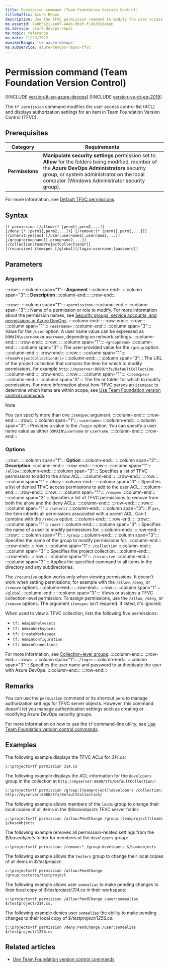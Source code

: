 ```yaml
---
title: Permission command (Team Foundation Version Control)
titleSuffix: Azure Repos
description: Use the TFVC permission command to modify the user access control list (ACL) and display authorization settings for an item.
ms.assetid: 7a0b5521-ee07-44eb-9b8f-f145d918ebeb
ms.service: azure-devops-repos
ms.topic: reference
ms.date: 11/29/2022
monikerRange: '<= azure-devops'
ms.subservice: azure-devops-repos-tfvc
---
```


# Permission command  (Team Foundation Version Control)

[!INCLUDE [version-lt-eq-azure-devops](../../includes/version-lt-eq-azure-devops.md)]
[!INCLUDE [version-vs-gt-eq-2019](../../includes/version-vs-gt-eq-2019.md)]

The `tf permission` command modifies the user access control list (ACL) and displays authorization settings for an item in Team Foundation Version Control (TFVC).

## Prerequisites

| Category | Requirements |
|--------------|-------------|
|**Permissions**|**Manipulate security settings** permission set to **Allow** for the folders being modified, member of the **Azure DevOps Administrators** security group, or system administrator on the local computer (Windows Administrator security group). |

For more information, see  [Default TFVC permissions](../../organizations/security/default-tfvc-permissions.md).

## Syntax

```
tf permission [/allow:(* |perm1[,perm2,...]] 
[/deny:(* |perm1[,perm2,...])] [/remove:(* |perm1[,perm2,...])] 
[/inherit:yes|no] [/user:username1[,username2,...]] 
[/group:groupname1[,groupname2,...]] [/collection:TeamProjectCollectionUrl] 
[/recursive] itemspec [/global][/login:username,[password]]
```

## Parameters

### Arguments

:::row:::
   :::column span="1":::
   **Argument**
   :::column-end:::
   :::column span="3":::
   **Description**
   :::column-end:::
:::row-end:::

:::row:::
   :::column span="1":::
   `<permission>`
   :::column-end:::
   :::column span="3":::
   Name of a permission or role to modify. For more information about the permission names, see [Security groups, service accounts, and permissions in Azure DevOps](../../organizations/security/permissions.md).
   :::column-end:::
:::row-end:::
:::row:::
   :::column span="1":::
   `<username>`
   :::column-end:::
   :::column span="3":::
   Value for the `/user` option. A user name value can be expressed as `DOMAIN\username` or `username`, depending on network settings.
   :::column-end:::
:::row-end:::
:::row:::
   :::column span="1":::
   `<groupname>`
   :::column-end:::
   :::column span="3":::
   The user-provided value for the `/group` option.
   :::column-end:::
:::row-end:::
:::row:::
   :::column span="1":::
   `<TeamProjectCollectionUrl>`
   :::column-end:::
   :::column span="3":::
   The URL of the project collection that contains the item for which to modify permissions, for example `http://myserver:8080/tfs/DefaultCollection`.
   :::column-end:::
:::row-end:::
:::row:::
   :::column span="1":::
   `<itemspec>`
   :::column-end:::
   :::column span="3":::
   The file or folder for which to modify permissions. For more information about how TFVC parses an `itemspec` to determine which items are within scope, see [Use Team Foundation version control commands](use-team-foundation-version-control-commands.md).

   > [!Note]  
   > You can specify more than one `itemspec` argument.
   :::column-end:::
:::row-end:::
:::row:::
   :::column span="1":::
   `<username>`
   :::column-end:::
   :::column span="3":::
   Provides a value to the `/login` option. You can specify a user name value as either `DOMAIN\username` or `username`.
   :::column-end:::
:::row-end:::

### Options

:::row:::
   :::column span="1":::
   **Option**
   :::column-end:::
   :::column span="3":::
   **Description**
   :::column-end:::
:::row-end:::
:::row:::
   :::column span="1":::
   `/allow`
   :::column-end:::
   :::column span="3":::
   Specifies a list of TFVC permissions to add to the allow ACL.
   :::column-end:::
:::row-end:::
:::row:::
   :::column span="1":::
   `/deny`
   :::column-end:::
   :::column span="3":::
   Specifies a list of denied TFVC access permissions to add to the user ACL.
   :::column-end:::
:::row-end:::
:::row:::
   :::column span="1":::
   `/remove`
   :::column-end:::
   :::column span="3":::
   Specifies a list of TFVC permissions to remove from both the allow and the deny ACLs.
   :::column-end:::
:::row-end:::
:::row:::
   :::column span="1":::
   `/inherit`
   :::column-end:::
   :::column span="3":::
   If `yes`, the item inherits all permissions associated with a parent ACL. Can't combine with the `/remove` option.
   :::column-end:::
:::row-end:::
:::row:::
   :::column span="1":::
   `/user`
   :::column-end:::
   :::column span="3":::
   Specifies the name of a user to modify permissions for.
   :::column-end:::
:::row-end:::
:::row:::
   :::column span="1":::
   `/group`
   :::column-end:::
   :::column span="3":::
   Specifies the name of the group to modify permissions for.
   :::column-end:::
:::row-end:::
:::row:::
   :::column span="1":::
   `/collection`
   :::column-end:::
   :::column span="3":::
   Specifies the project collection.
   :::column-end:::
:::row-end:::
:::row:::
   :::column span="1":::
   `/recursive`
   :::column-end:::
   :::column span="3":::
   Applies the specified command to all items in the directory and any subdirectories.

   The `/recursive` option works only when viewing permissions. It doesn't work when setting permissions, for example with the `/allow`, `/deny`, or `/remove` options.
   :::column-end:::
:::row-end:::
:::row:::
   :::column span="1":::
   `/global`
   :::column-end:::
   :::column span="3":::
   Views or assigns a TFVC collection-level permission. To assign permissions, use the `/allow`, `/deny`, or `/remove` options. The argument `itemspec` isn't required. If listed, it's ignored.

   When used to view a TFVC collection, lists the following five permissions:

   
   - `tf: AdminShelvesets`
   - `tf: AdminWorkspaces`
   - `tf: CreateWorkspace`
   - `tf: AdminConfiguration`
   - `tf: AdminConnections`

   
   For more information, see [Collection-level groups](../../organizations/security/permissions.md#collection-level-groups).
   :::column-end:::
:::row-end:::
:::row:::
   :::column span="1":::
   `/login`
   :::column-end:::
   :::column span="3":::
   Specifies the user name and password to authenticate the user with Azure DevOps.
   :::column-end:::
:::row-end:::

## Remarks

You can use the `permission` command or its shortcut `perm` to manage authorization settings for TFVC server objects. However, this command doesn't let you manage authentication settings such as creating or modifying Azure DevOps security groups.

For more information on how to use the `tf` command-line utility, see [Use Team Foundation version control commands](use-team-foundation-version-control-commands.md).

## Examples

The following example displays the TFVC ACLs for *314.cs*:

```
c:\projects>tf permission 314.cs
```

The following example displays the ACL information for the `developers` group in the collection at `http://myserver:8080/tfs/DefaultCollection/`:

```
c:\projects>tf permission /group:[teamproject]\developers /collection: http://myserver:8080/tfs/DefaultCollection/
```

The following example allows members of the `leads` group to change their local copies of all items in the *$/baseobjects* TFVC server folder:

```
c:\projects>tf permission /allow:PendChange /group:[teamproject]\leads $/baseobjects
```

The following example removes all permission-related settings from the *$/baseobjects* folder for members of the `developers` group:

```
c:\projects>tf permission /remove:* /group:developers $/baseobjects
```

The following example allows the `testers` group to change their local copies of all items in *$/testproject*:

```
c:\projects>tf permission /allow:PendChange /group:testers$/testproject
```

The following example allows user `somealias` to make pending changes to their local copy of *$/testproject/314.cs* in their workspace:

```
c:\projects>tf permission /allow:PendChange /user:somealias $/testproject/314.cs.
```

The following example denies user `somealias` the ability to make pending changes to their local copy of *$/testproject/1256.cs*:

```
c:\projects>tf permission /deny:PendChange /user:somealias $/testproject/1256.cs
```

## Related articles 

- [Use Team Foundation version control commands](use-team-foundation-version-control-commands.md)
